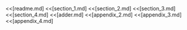 <<[readme.md]
<<[section_1.md]
<<[section_2.md]
<<[section_3.md]
<<[section_4.md]
<<[adder.md]
<<[appendix_2.md]
<<[appendix_3.md]
<<[appendix_4.md]

